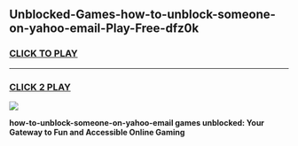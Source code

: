 
## Unblocked-Games-how-to-unblock-someone-on-yahoo-email-Play-Free-dfz0k
<h3>
<a href="https://premium76.site?title=how-to-unblock-someone-on-yahoo-email&ref=23A">CLICK TO PLAY</a></h3>
<hr>

<h3>
<a href="https://premium76.site?title=how-to-unblock-someone-on-yahoo-email&ref=23A">CLICK 2 PLAY</a>
  
</h3>

<a href="https://premium76.site?title=how-to-unblock-someone-on-yahoo-email&ref=23A"><img src="https://clearcache.store/games.png"></a>


**how-to-unblock-someone-on-yahoo-email games unblocked: Your Gateway to Fun and Accessible Online Gaming**
